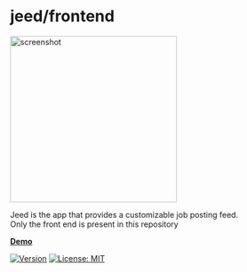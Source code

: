 <h1>jeed/frontend</h1>
<p>
  <a href="https://d19um4lhcb2i4m.cloudfront.net/" target="_blank">
    <img alt="screenshot" width="300" src="https://d19um4lhcb2i4m.cloudfront.net/screenshot.png">
  </a>
</p>

<p>Jeed is the app that provides a customizable job posting feed.<br>
Only the front end is present in this repository</p>

[**Demo**](https://d19um4lhcb2i4m.cloudfront.net/)<br>

[![Version](https://badge.fury.io/gh/tterb%2FHyde.svg)](https://badge.fury.io/gh/tterb%2FHyde)
[![License: MIT](https://img.shields.io/badge/License-MIT-yellow.svg)](https://opensource.org/licenses/MIT)
